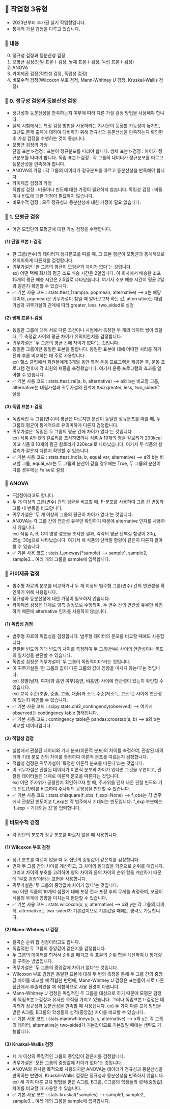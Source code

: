 ## 🍧 작업형 3유형
- 2023년부터 추가된 실기 작업형입니다.
- 통계적 가설 검정을 다루고 있습니다.
### 🍧 내용
0. 정규성 검정과 등분산성 검정
1. 모평균 검정(단일 표본 t-검정, 쌍체 표본 t-검정, 독립 표본 t-검정)
2. ANOVA
3. 카이제곱 검정(적합성 검정, 독립성 검정)
4. 비모수적 검정(Wilcoxon 부호 검정, Mann-Whitney U 검정, Kruskal-Wallis 검정)
### 🍧 0. 정규성 검정과 등분산성 검정
- 정규성과 등분산성을 만족하는지 여부에 따라 다른 가설 검정 방법을 사용해야 합니다. 
- 실제 시험에서는 특정 검정 방법을 사용하라는 지시문이 등장할 가능성이 높지만, 고난도 문제 출제에 대하여 대비하기 위해 정규성과 등분산성을 만족하는지 확인한 후 가설 검정을 수행하는 것이 좋습니다.
- 모평균 검정의 가정  
단일 표본 t-검정 : 표본이 정규분포를 따라야 합니다.
쌍체 표본 t-검정 : 차이가 정규분포를 따라야 합니다.
독립 표본 t-검정 : 각 그룹의 데이터가 정규분포를 따르고 등분산성을 만족해야 합니다.
- ANOVA의 가정 : 각 그룹의 데이터가 정규분포를 따르고 등분산성을 만족해야 합니다.
- 카이제곱 검정의 가정  
적합성 검정 : 비율이나 빈도에 대한 가정이 필요하지 않습니다.
독립성 검정 : 비율이나 빈도에 대한 가정이 필요하지 않습니다.
- 비모수적 검정 : 모두 정규성과 등분산성에 대한 가정이 필요 없습니다.
### 🍧 1. 모평균 검정
- 어떤 모집단의 모평균에 대한 가설 검정을 수행합니다. 
#### (1) 단일 표본 t-검정
- 한 그룹(변수)의 데이터가 정규분포를 따를 때, 그 표본 평균이 모평균과 통계적으로 유의미하게 다른지를 검정합니다.
- 귀무가설은 '한 그룹의 평균이 모평균과 차이가 없다'는 것입니다.  
  ex) 어떤 택배 회사의 평균 소포 배송 시간은 2일입니다. 이 회사에서 배송한 소포 15개의 평균 배송 시간은 2.5일로 나타났습니다. 여기서 소포 배송 시간이 평균 2일과 같은지 확인할 수 있습니다. 
- ✅ 기본 사용 코드 : stats.ttest_1samp(a. popmean, alternative) --> a는 해당 데이터, popmean은 귀무가설이 참일 때 알아보고자 하는 값, alternative는 대립가설과 귀무가설의 관계에 따라 greater, less, two_sided로 설정
#### (2) 쌍체 표본 t-검정
- 동일한 그룹에 대해 서로 다른 조건이나 시점에서 측정한 두 개의 데이터 쌍이 있을 때, 두 측정값 사이의 평균 차이가 유의미한지를 검정합니다.
- 귀무가설은 '두 그룹의 평균 간에 차이가 없다'는 것입니다.
- 동일한 그룹이란 동일한 표본을 말합니다. 동일한 표본에 대해 어떠한 처리를 하기 전과 후를 비교하는 데 주로 사용합니다.   
  ex) 헬스 클럽에서 회원들에게 3개월 동안 특정 운동 프로그램을 제공한 후, 운동 프로그램 전후에 각 회원의 체중을 측정했습니다. 여기서 운동 프로그램의 효과를 알아볼 수 있습니다.
- ✅ 기본 사용 코드 : stats.ttest_rel(a, b, alternative) --> a와 b는 비교할 그룹, alternative는 대립가설과 귀무가설의 관계에 따라 greater, less, two_sided로 설정
#### (3) 독립 표본 t-검정
- 독립적인 두 그룹(변수)이 평균은 다르지만 분산이 동일한 정규분포를 따를 때, 두 그룹의 평균이 통계적으로 유의미하게 다른지 검정합니다.
- 귀무가설은 '독립된 두 그룹의 평균 간에 차이가 없다'는 것입니다.  
  ex) 식품 A와 B의 칼로리를 조사하였더니 식품 A 10개의 평균 칼로리가 200kcal이고 식품 B 10개의 평균 칼로리가 220kcal로 나타났습니다. 여기서 두 식품의 칼로리가 같은지 다른지 확인할 수 있습니다.
- ✅ 기본 사용 코드 : stats.ttest_ind(a, b, equal_var, alternative) --> a와 b는 비교할 그룹, equal_var는 두 그룹의 분산이 같을 경우에는 True, 두 그룹의 분산이 다를 경우에는 False로 설정
### 🍧 ANOVA
- F검정이라고도 합니다.
- 두 개 이상의 그룹(변수) 간의 평균을 비교할 때, F-분포를 사용하여 그룹 간 변동과 그룹 내 변동을 비교합니다.
- 귀무가설은 '두 개 이상의 그룹의 평균이 차이가 없다'는 것입니다.
- ANOVA는 각 그룹 간의 연관성 유무만 확인하기 때문에 alternative 인자를 사용하지 않습니다.  
  ex) 식품 A, B, C의 영양 성분을 조사한 결과, 각각의 평균 단백질 함량이 20g, 25g, 30g으로 나타났습니다. 여기서 세 식품의 단백질 함량이 같은지 다른지 알아볼 수 있습니다.
- ✅ 기본 사용 코드 : stats.f_oneway(*sample) --> sample1, sample2, sample3... 여러 개의 그룹을 sample에 입력합니다.
### 🍧 카이제곱 검정
- 범주형 자료의 분포를 비교하거나 두 개 이상의 범주형 그룹(변수) 간의 연관성을 확인하기 위해 사용됩니다.
- 정규성과 등분산성에 대한 가정이 필요하지 않습니다.
- 카이제곱 검정은 대체로 양측 검정으로 수행되며, 두 변수 간의 연관성 유무만 확인하기 때문에 alternative 인자를 사용하지 않습니다.
#### (1) 독립성 검정
- 범주형 자료의 독립성을 검정합니다. 범주형 데이터의 분포를 비교할 때에도 사용합니다.
- 관찰된 빈도와 기대 빈도의 차이를 측정하여 두 그룹(변수) 사이의 연관성이나 분포의 일치성을 판단할 수 있습니다.
- 독립성 검정은 귀무가설이 '두 그룹이 독립적이다'라는 것입니다.
- 이 귀무가설은 '한 그룹의 값이 다른 그룹의 값에 영향을 미치지 않는다'는 것입니다.  
  ex) 성별(남자, 여자)과 흡연 여부(흡연, 비흡연) 사이에 연관성이 있는지 확인할 수 있습니다.    
  ex) 교육 수준(초졸, 중졸, 고졸, 대졸)과 소득 수준(저소득, 고소득) 사이에 연관성이 있는지 확인할 수 있습니다.
- ✅ 기본 사용 코드 : scipy.stats.chi2_contingency(observed) --> 여기서 observed는 contingency table 형태입니다.
- ✅ 기본 사용 코드 : contingency table은 pandas.crosstab(a, b) --> a와 b는 비교할 데이터입니다.
#### (2) 적합성 검정
- 실험에서 관찰된 데이터와 기대 분포(이론적 분포)의 차이를 측정하여, 관찰된 데이터와 기대 분포 간의 차이를 측정하여 이론적 분포를 따르는지 검정합니다.
- 적합성 검정은 귀무가설이 '특정한 이론적 분포를 따른다'라는 것입니다.
- 이 귀무가설은 관찰된 데이터가 이론적 분포와 차이가 있다면 그것을 우연이고, 관찰된 데이터들은 대체로 이론적 분포를 따른다는 것입니다.  
  ex) 어떤 주사위가 공평한지 확인하고자 할 때, 주사위를 던져 나온 관찰 빈도와 기대 빈도(1/6)를 비교하여 주사위의 공평성을 판단할 수 있습니다.
- ✅ 기본 사용 코드 : stats.chisquare(f_obs, f_exp=None) --> f_obs는 각 범주에서 관찰된 빈도이고 f_exp는 각 범주에서 기대되는 빈도입니다. f_exp 부분에는 'f_exp = 기대되는 값'을 입력합니다.
### 🍧 비모수적 검정
- 각 집단의 분포가 정규 분포를 따르지 않을 때 사용합니다. 
#### (1) Wilcoxon 부호 검정
- 정규 분포를 따르지 않을 때 두 집단의 중앙값이 같은지를 검정합니다.
- 먼저 두 그룹 간의 차이를 계산하고, 그 차이의 절대값을 기준으로 순위를 매깁니다. 그리고 차이의 부호를 고려하여 양의 차이와 음의 차이의 순위 합을 계산하기 때문에 '부호 검정'이라는 표현을 사용합니다.
- 귀무가설은 '두 그룹의 중앙값에 차이가 없다'는 것입니다.   
  ex) 어떤 식품의 10개의 샘플에 대해 포장 전과 포장 후의 무게를 측정하여, 포장이 식품의 무게에 영향을 미치는지 판단할 수 있습니다.
- ✅ 기본 사용 코드 : stats.wilcoxon(x, y, alternative) --> x와 y는 각 그룹의 데이터, alternative는 two-sided가 기본값이므로 기본값일 때에는 생략도 가능합니다.
#### (2) Mann-Whitney U 검정
- 윌콕슨 순위 합 검정이라고도 합니다.
- 독립적인 두 그룹의 중앙값이 같은지를 검정합니다.
- 두 그룹의 데이터를 합쳐서 순위를 매기고 각 표본의 순위 합을 계산하여 U 통계량을 구하는 방법입니다.
- 귀무가설은 '두 그룹의 중앙값에 차이가 없다'는 것입니다.
- Wilcoxon 부호 검정은 동일한 표본에 대해 두 번의 측정을 통해 두 그룹 간의 중앙값 차이를 비교할 때 적합한 반면에, Mann-Whitney U 검정은 표본들이 서로 다른 집단에서 추출되었을 때 적합하므로 사용 환경이 다릅니다.
- Mann-Whitney U 검정은 독립적인 두 그룹을 대상으로 하기 때문에 모평균 검정의 독립표본 t-검정과 유사한 목적을 가지고 있습니다. 그러나 독립표본 t-검정은 데이터가 정규성과 등분산성을 만족할 때 사용됩니다.
  ex) 두 가지 다른 교육 방법을 받은 A그룹, B그룹의 학생들의 성적(중앙값) 차이를 비교할 수 있습니다.
- ✅ 기본 사용 코드 : stats.mannwhitneyu(x, y, alternative) --> x와 y는 각 그룹의 데이터, alternative는 two-sided가 기본값이므로 기본값일 때에는 생략도 가능합니다.
#### (3) Kruskal-Wallis 검정
- 세 개 이상의 독립적인 그룹의 중앙값이 같은지를 검정합니다.
- 귀무가설은 '모든 그룹의 중앙값에 차이가 없다'는 것입니다.
- ANOVA와 유사한 목적으로 사용되지만 ANOVA는 데이터가 정규성과 등분산성을 만족하는 반면에, Kruskal-Wallis 검정은 정규성과 등분산성을 만족하지 않습니다.  
  ex) 세 가지 다른 교육 방법을 받은 A그룹, B그룹, C그룹의 학생들의 성적(중앙값) 차이를 비교할 때 사용할 수 있습니다.
- ✅ 기본 사용 코드 : stats.kruskal(*samples) --> sample1, sample2, sample3... 여러 개의 그룹을 sample에 입력합니다.
